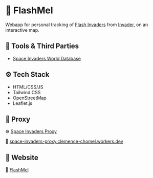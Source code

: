 # :space_invader: FlashMel

Webapp for personal tracking of [Flash Invaders](https://www.space-invaders.com/world/) from [Invader](https://www.instagram.com/invaderwashere), on an interactive map.

## :wrench: Tools & Third Parties

- [Space Invaders World Database](https://github.com/goguelnikov/SpaceInvaders/tree/main)

## :gear: Tech Stack

- HTML/CSS/JS
- Tailwind CSS
- OpenStreetMap
- Leaflet.js

## :jigsaw: Proxy

:gear: [Space Invaders Proxy](https://github.com/chomelc/space-invaders-proxy)

:round_pushpin: [space-invaders-proxy.clemence-chomel.workers.dev](https://space-invaders-proxy.clemence-chomel.workers.dev)

## :round_pushpin: Website

:rocket: [FlashMel](https://chomelc.github.io/FlashMel/)